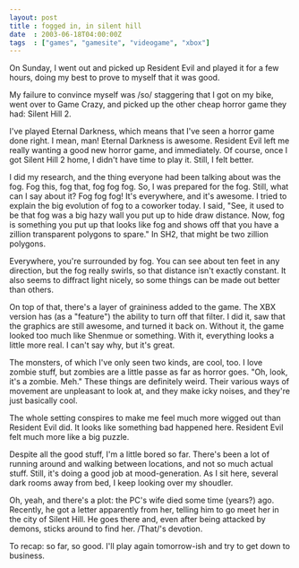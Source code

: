 ```yaml
---
layout: post
title : fogged in, in silent hill
date  : 2003-06-18T04:00:00Z
tags  : ["games", "gamesite", "videogame", "xbox"]
---
```

On Sunday, I went out and picked up Resident Evil and played it for a few hours, doing my best to prove to myself that it was good.

My failure to convince myself was /so/ staggering that I got on my bike, went over to Game Crazy, and picked up the other cheap horror game they had:  Silent Hill 2.

I've played Eternal Darkness, which means that I've seen a horror game done right.  I mean, man!  Eternal Darkness is awesome.  Resident Evil left me really wanting a good new horror game, and immediately.  Of course, once I got Silent Hill 2 home, I didn't have time to play it.  Still, I felt better.

I did my research, and the thing everyone had been talking about was the fog. Fog this, fog that, fog fog fog.  So, I was prepared for the fog.  Still, what can I say about it?  Fog fog fog!  It's everywhere, and it's awesome.  I tried to explain the big evolution of fog to a coworker today.  I said, "See, it used to be that fog was a big hazy wall you put up to hide draw distance.  Now, fog is something you put up that looks like fog and shows off that you have a zillion transparent polygons to spare."  In SH2, that might be two zillion polygons.

Everywhere, you're surrounded by fog.  You can see about ten feet in any direction, but the fog really swirls, so that distance isn't exactly constant. It also seems to diffract light nicely, so some things can be made out better than others.

On top of that, there's a layer of graininess added to the game.  The XBX version has (as a "feature") the ability to turn off that filter.  I did it, saw that the graphics are still awesome, and turned it back on.  Without it, the game looked too much like Shenmue or something.  With it, everything looks a little more real.  I can't say why, but it's great.

The monsters, of which I've only seen two kinds, are cool, too.  I love zombie stuff, but zombies are a little passe as far as horror goes.  "Oh, look, it's a zombie.  Meh."  These things are definitely weird.  Their various ways of movement are unpleasant to look at, and they make icky noises, and they're just basically cool.

The whole setting conspires to make me feel much more wigged out than Resident Evil did.  It looks like something bad happened here.  Resident Evil felt much more like a big puzzle.

Despite all the good stuff, I'm a little bored so far.  There's been a lot of running around and walking between locations, and not so much actual stuff. Still, it's doing a good job at mood-generation.  As I sit here, several dark rooms away from bed, I keep looking over my shoudler.

Oh, yeah, and there's a plot:  the PC's wife died some time (years?) ago. Recently, he got a letter apparently from her, telling him to go meet her in the city of Silent Hill.  He goes there and, even after being attacked by demons, sticks around to find her.  /That/'s devotion.

To recap: so far, so good.  I'll play again tomorrow-ish and try to get down to business.

